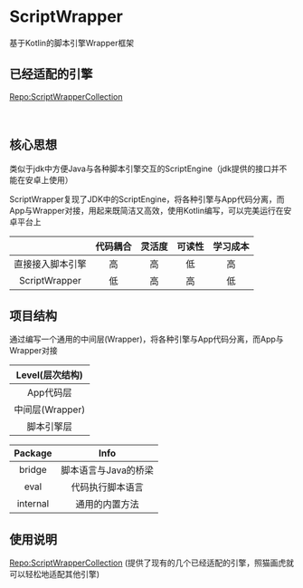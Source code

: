 # ScriptWrapper
基于Kotlin的脚本引擎Wrapper框架




## 已经适配的引擎
[Repo:ScriptWrapperCollection](https://github.com/TIIEHenry/ScriptWrapperCollection)


​    


## 核心思想
类似于jdk中方便Java与各种脚本引擎交互的ScriptEngine（jdk提供的接口并不能在安卓上使用）

ScriptWrapper复现了JDK中的ScriptEngine，将各种引擎与App代码分离，而App与Wrapper对接，用起来既简洁又高效，使用Kotlin编写，可以完美运行在安卓平台上




|    |  代码耦合  |  灵活度  |  可读性  |  学习成本  |
|  :----:  |  :----:  | :----:  |  :----:  |  :----:  |
| 直接接入脚本引擎 | 高 |  高  |  低  |  高  |
|  ScriptWrapper  | 低 |  高  |  高  |  低  |







## 项目结构

通过编写一个通用的中间层(Wrapper)，将各种引擎与App代码分离，而App与Wrapper对接


|  Level(层次结构)  |
|  :----:  |
|  App代码层  |
|  中间层(Wrapper)  |
|  脚本引擎层  |


|  Package  |  Info  |
|  :----:  |  :----:  |
|  bridge  |  脚本语言与Java的桥梁  |
|  eval |  代码执行脚本语言  |
|  internal |  通用的内置方法  |


## 使用说明



[Repo:ScriptWrapperCollection](https://github.com/TIIEHenry/ScriptWrapperCollection) (提供了现有的几个已经适配的引擎，照猫画虎就可以轻松地适配其他引擎)



